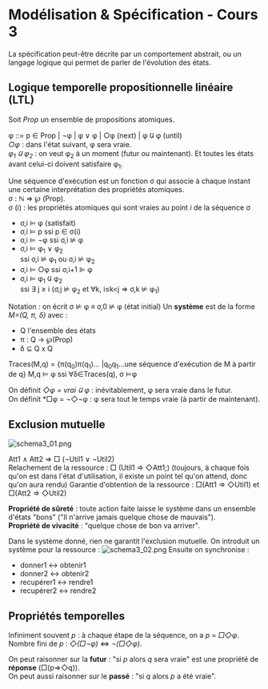 # Modélisation & Spécification - Cours 3

La spécification peut-être décrite par un comportement abstrait, ou un langage 
logique qui permet de parler de l'évolution des états. 

## Logique temporelle propositionnelle linéaire (LTL)

Soit *Prop* un ensemble de propositions atomiques. 

&phi; ::= p &isin; Prop | &not;&phi; | &phi; &or; &phi; | &#9675;&phi; (next) 
| &phi; &#7266; &phi; (until)  
*&#9675;&phi;* : dans l'état suivant, &phi; sera vraie.  
*&phi;<sub>1</sub> &#7266; &phi;<sub>2</sub>* : on veut &phi;<sub>2</sub> à un 
moment (futur ou maintenant). Et toutes les états avant celui-ci doivent 
satisfaire &phi;<sub>1</sub>.  
  
Une séquence d'exécution est un fonction &sigma; qui associe à chaque instant 
une certaine interprétation des propriétés atomiques.  
&sigma; : &#8469; &rArr; &weierp; (Prop).  
&sigma; (i) : les propriétés atomiques qui sont vraies au point *i* de la 
séquence &sigma; 

- &sigma;,i &#8872; &phi; (satisfait)  
- &sigma;,i &#8872; p  ssi  p &isin; &sigma;(i)  
- &sigma;,i &#8872; &not;&phi;  ssi  &sigma;,i &#8877;  &phi;  
- &sigma;,i &#8872; &phi;<sub>1</sub> &or; &phi;<sub>2</sub>  
ssi  &sigma;,i &#8877; &phi;<sub>1</sub> ou &sigma;,i &#8877; &phi;<sub>2</sub> 
- &sigma;,i &#8872; &#9675;&phi; ssi &sigma;,i+1 &#8875; &phi;  
- &sigma;,i &#8872; &phi;<sub>1</sub> &#7266; &phi;<sub>2</sub>  
ssi  &exist; j &ge; i (&sigma;,j &#8877; &phi;<sub>2</sub> et &forall;k, 
i&le;k<j &rArr; &sigma;,k &#8877; &phi;<sub>1</sub>)  

Notation : on écrit &sigma; &#8877; &phi; &equiv; &sigma;,0 &#8877; &phi; 
(état initial)
Un **système** est de la forme *M=(Q, &pi;, &delta;)* avec : 
- Q l'ensemble des états
- &pi; : Q &rarr; &weierp;(Prop)
- &delta; &sube; Q x Q

Traces(M,q) = {&pi;(q<sub>0</sub>)&pi;(q<sub>1</sub>)...
|q<sub>0</sub>q<sub>1</sub>...une séquence d'exécution de M à partir de q}
M,q &#8872; &phi; ssi &forall;&delta;&isin;Traces(q), &sigma; &#8872;&phi;


On définit *&#9671;&phi; = vrai &#7266; &phi;* : inévitablement, &phi; sera 
vraie dans le futur.  
On définit *&#9633;&phi; = &not;&#9671;&not;&phi; : &phi; sera tout le temps 
vraie (à partir de maintenant).  


## Exclusion mutuelle

![schema3_01.png](schema3_01.png)

Att1 &and; Att2 &rArr; &#9633; (&not;Util1 &or; &not;Util2)  
Relachement de la ressource : 
&#9633; (Util1 &rArr; &#9671;Att1;) (toujours, à chaque fois qu'on est dans 
l'état d'utilisation, il existe un point tel qu'on attend, donc qu'on aura 
rendu)
Garantie d'obtention de la ressource : 
&#9633;(Att1 &rArr; &#9671;Util1) et &#9633;(Att2 &rArr; &#9671;Util2) 

**Propriété de sûreté** : toute action faite laisse le système dans un ensemble 
d'états "bons" ("Il n'arrive jamais quelque chose de mauvais").  
**Propriété de vivacité** : "quelque chose de bon va arriver".  

Dans le système donné, rien ne garantit l'exclusion mutuelle. On introduit un 
système pour la ressource : 
![schema3_02.png](schema3_02.png)
Ensuite on synchronise :  

- donner1 &harr; obtenir1
- donner2 &harr; obtenir2
- recupérer1 &harr; rendre1
- recupérer2 &harr; rendre2

## Propriétés temporelles

Infiniment souvent *p* : à chaque étape de la séquence, on a *p* = 
*&#9633;&#9671;&phi;*.  
Nombre fini de *p* : *&#9671;(&#9633;&not;&phi;)* 
&hArr; *&not;(&#9633;&#9671;&phi;)*.  
  
On peut raisonner sur la **futur** : "si *p* alors *q* sera vraie" est une 
propriété de **réponse** (&#9633;(p&rArr;&#9671;q)).  
On peut aussi raisonner sur le **passé** : "si *q* alors *p* a été vraie".  